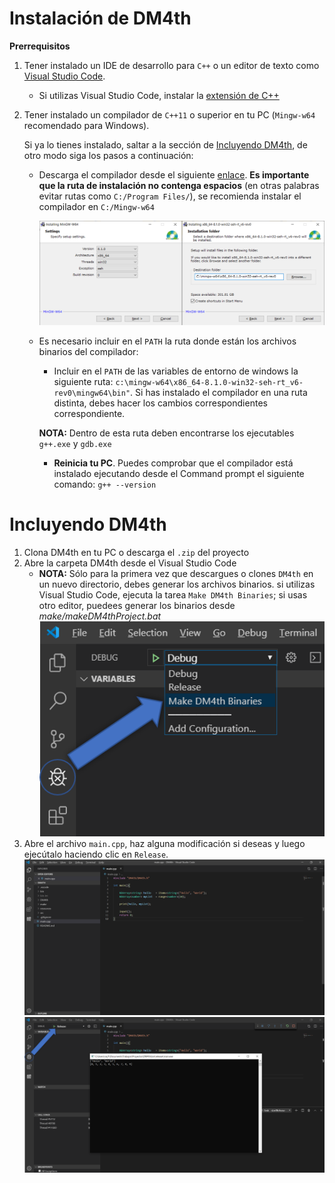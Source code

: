 # Instalación de DM4th
**Prerrequisitos**

1. Tener instalado un IDE de desarrollo para `C++` o un editor de texto como [Visual Studio Code](https://code.visualstudio.com/).
    - Si utilizas Visual Studio Code, instalar la [extensión de C++](https://marketplace.visualstudio.com/items?itemName=ms-vscode.cpptools) 
2. Tener instalado un compilador de `C++11` o superior en tu PC (`Mingw-w64` recomendado para Windows).
   
   Si ya lo tienes instalado, saltar a la sección de [Incluyendo DM4th](#Incluyendo-DM4th), de otro modo siga los pasos a continuación:
    -   Descarga el compilador desde el siguiente [enlace](http://mingw-w64.org/doku.php/download/mingw-builds). **Es importante que la ruta de instalación no contenga espacios** (en otras palabras evitar rutas como `C:/Program Files/`), se recomienda instalar el compilador en `C:/Mingw-w64`
  
        ![Mingw Instalation Screenshot 01](resources/screenshots/MingwWinInstall.png)
    - Es necesario incluir en el `PATH` la ruta donde están los archivos binarios del compilador:
        - Incluir en el `PATH` de las variables de entorno de windows la siguiente ruta: `c:\mingw-w64\x86_64-8.1.0-win32-seh-rt_v6-rev0\mingw64\bin"`. Si has instalado el compilador en una ruta distinta, debes hacer los cambios correspondientes correspondiente. 
        
        **NOTA:** Dentro de esta ruta deben encontrarse los ejecutables `g++.exe` y `gdb.exe`

        <!-- ![Mingw Instalation Screenshot 02](resources/screenshots/MingwPath.png)
        ![Mingw Instalation Screenshot 03](resources/screenshots/MingwPath1.png) -->
        - **Reinicia tu PC**. Puedes comprobar que el compilador está instalado ejecutando desde el Command prompt el siguiente comando: `g++ --version`

# Incluyendo DM4th

1. Clona DM4th en tu PC o descarga el `.zip` del proyecto
2. Abre la carpeta DM4th desde el Visual Studio Code
    - **NOTA:** Sólo para la primera vez que descargues o clones `DM4th` en un nuevo directorio, debes generar los archivos binarios. si utilizas Visual Studio Code, ejecuta la tarea `Make DM4th Binaries`; si usas otro editor, puedees generar los binarios desde *make/makeDM4thProject.bat* 
    ![Making M4th Project 01](resources/screenshots/DM4thMakingProjectScreenshot.png)
3. Abre el archivo `main.cpp`, haz alguna modificación si deseas y luego ejecútalo haciendo clic en `Release`.
![Making M4th Project 02](resources/screenshots/HelloWorld1.png)
![Making M4th Project 03](resources/screenshots/HelloWorld2.png)

<!-- # Opcional: Ejecutar en modo debug con Visual Studio Code

Si tienes instalado el compilador en la ruta indicada en este documento (`c:\mingw-w64\x86_64-8.1.0-win32-seh-rt_v6-rev0\mingw64\bin"`), no necesitas hacer ninguna configuración más para poder usarlo, de otro modo debes realizar algunos cambios más:

1. Busca en .vscode/c_cpp_properties.json la siguiente instrucción: `"compilerPath": "C:/mingw-w64/x86_64-8.1.0-win32-seh-rt_v6-rev0/mingw64/bin/g++.exe"` -->